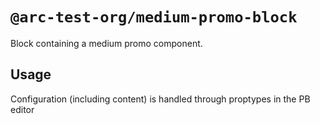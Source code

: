 # `@arc-test-org/medium-promo-block`

Block containing a medium promo component.

## Usage

Configuration (including content) is handled through proptypes in the PB editor
